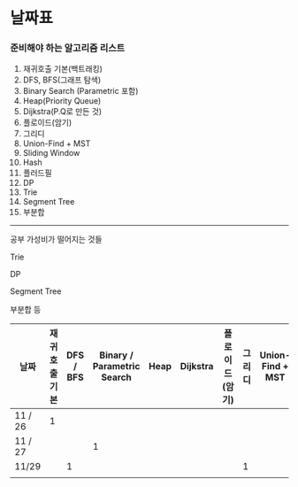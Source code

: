 # 날짜표

### 준비해야 하는 알고리즘 리스트

1. 재귀호출 기본(백트래킹)
2. DFS, BFS(그래프 탐색)
3. Binary Search (Parametric 포함)
4. Heap(Priority Queue)
5. Dijkstra(P.Q로 만든 것)
6. 플로이드(암기)
7. 그리디
8. Union-Find + MST
9. Sliding Window
10. Hash
11. 플러드필
12. DP
13. Trie
14. Segment Tree
15. 부분합

---

공부 가성비가 떨어지는 것들

Trie

DP

Segment Tree

부분합 등

| 날짜      | 재귀호출 기본 | DFS / BFS | Binary / Parametric Search | Heap | Dijkstra | 플로이드(암기) | 그리디 | Union-Find + MST | Sliding Window | Hash | 플러드필 | DP  | Trie | Segment Tree | 부분합 |
| ------- | ------- | --------- | -------------------------- | ---- | -------- | -------- | --- | ---------------- | -------------- | ---- | ---- | --- | ---- | ------------ | --- |
| 11 / 26 | 1       |           |                            |      |          |          |     |                  |                |      |      |     |      |              |     |
| 11 / 27 |         |           | 1                          |      |          |          |     |                  |                |      |      |     |      |              |     |
| 11/29   |         | 1         |                            |      |          |          | 1   |                  |                |      |      |     |      |              |     |
|         |         |           |                            |      |          |          |     |                  |                |      |      |     |      |              |     |
